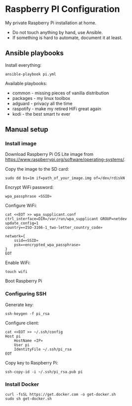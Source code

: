# Raspberry PI Configuration

My private Raspberry Pi installation at home.

* Do not touch anything by hand, use Ansible.
* If something is hard to automate, document it at least.

## Ansible playbooks

Install everything:

```
ansible-playbook pi.yml
```

Available playbooks:

* common - missing pieces of vanilla distribution
* packages - my linux toolbox
* adguard - privacy all the time
* raspotify - make my retired HiFi great again
* kodi - the best smart tv ever

## Manual setup

### Install image

Download Raspberry Pi OS Lite image from https://www.raspberrypi.org/software/operating-systems/.

Copy the image to the SD card:

```
sudo dd bs=1m if=path_of_your_image.img of=/dev/rdiskN
```

Encrypt WiFi password:

```
wpa_passphrase «SSID»
```

Configure WiFi:

```
cat <<EOT >> wpa_supplicant.conf
ctrl_interface=DIR=/var/run/wpa_supplicant GROUP=netdev
update_config=1
country=«ISO-3166-1_two-letter_country_code»

network={
    ssid=«SSID»
    psk=«encrypted_wpa_passphrase»
}
EOT
```

Enable WiFi:

```
touch wifi
```

Boot Raspberry Pi

### Configuring SSH

Generate key:

```
ssh-keygen -f pi_rsa
```

Configure client:

```
cat <<EOT >> ~/.ssh/config
Host pi
	HostName «IP»
	User pi
	IdentityFile ~/.ssh/pi_rsa
EOT
```

Copy key to Raspberry Pi:

```
ssh-copy-id -i ~/.ssh/pi_rsa.pub pi
```

### Install Docker

```
curl -fsSL https://get.docker.com -o get-docker.sh
sudo sh get-docker.sh
```

